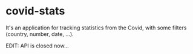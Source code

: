 # covid-stats

It's an application for tracking statistics from the Covid, with some filters (country, number, date, ...).

EDIT: API is closed now...

